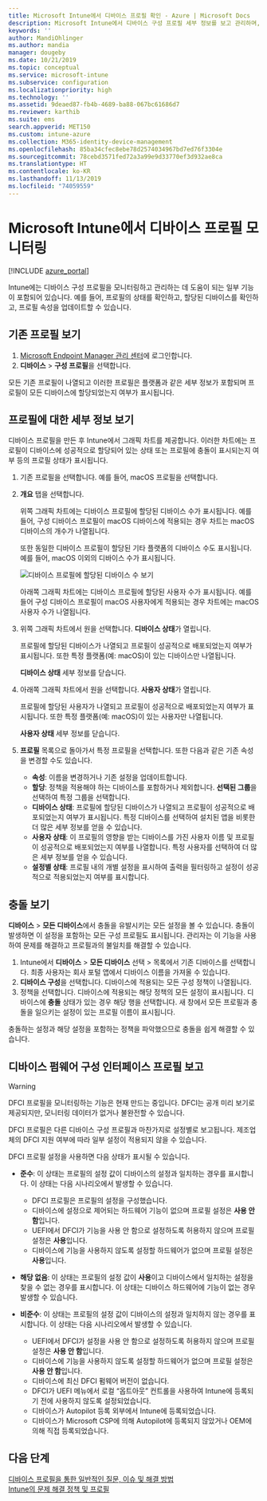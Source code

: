 ```yaml
---
title: Microsoft Intune에서 디바이스 프로필 확인 - Azure | Microsoft Docs
description: Microsoft Intune에서 디바이스 구성 프로필 세부 정보를 보고 관리하며, 프로필에 할당된 디바이스 수의 그래픽 차트를 보고, 프로필이 할당되거나 배포된 디바이스를 확인합니다. 충돌 설정이 있는 프로필의 문제를 해결할 수도 있습니다.
keywords: ''
author: MandiOhlinger
ms.author: mandia
manager: dougeby
ms.date: 10/21/2019
ms.topic: conceptual
ms.service: microsoft-intune
ms.subservice: configuration
ms.localizationpriority: high
ms.technology: ''
ms.assetid: 9deaed87-fb4b-4689-ba88-067bc61686d7
ms.reviewer: karthib
ms.suite: ems
search.appverid: MET150
ms.custom: intune-azure
ms.collection: M365-identity-device-management
ms.openlocfilehash: 85ba34cfec8ebe78d2574034967bd7ed76f3304e
ms.sourcegitcommit: 78cebd3571fed72a3a99e9d33770ef3d932ae8ca
ms.translationtype: HT
ms.contentlocale: ko-KR
ms.lasthandoff: 11/13/2019
ms.locfileid: "74059559"
---
```

# <a name="monitor-device-profiles-in-microsoft-intune"></a>Microsoft Intune에서 디바이스 프로필 모니터링

[!INCLUDE [azure_portal](../includes/azure_portal.md)]

Intune에는 디바이스 구성 프로필을 모니터링하고 관리하는 데 도움이 되는 일부 기능이 포함되어 있습니다. 예를 들어, 프로필의 상태를 확인하고, 할당된 디바이스를 확인하고, 프로필 속성을 업데이트할 수 있습니다.

## <a name="view-existing-profiles"></a>기존 프로필 보기

1. [Microsoft Endpoint Manager 관리 센터](https://go.microsoft.com/fwlink/?linkid=2109431)에 로그인합니다.
2. **디바이스** > **구성 프로필**을 선택합니다.

모든 기존 프로필이 나열되고 이러한 프로필은 플랫폼과 같은 세부 정보가 포함되며 프로필이 모든 디바이스에 할당되었는지 여부가 표시됩니다.

## <a name="view-details-on-a-profile"></a>프로필에 대한 세부 정보 보기

디바이스 프로필을 만든 후 Intune에서 그래픽 차트를 제공합니다. 이러한 차트에는 프로필이 디바이스에 성공적으로 할당되어 있는 상태 또는 프로필에 충돌이 표시되는지 여부 등의 프로필 상태가 표시됩니다.

1. 기존 프로필을 선택합니다. 예를 들어, macOS 프로필을 선택합니다.
2. **개요** 탭을 선택합니다.

    위쪽 그래픽 차트에는 디바이스 프로필에 할당된 디바이스 수가 표시됩니다. 예를 들어, 구성 디바이스 프로필이 macOS 디바이스에 적용되는 경우 차트는 macOS 디바이스의 개수가 나열됩니다.

    또한 동일한 디바이스 프로필이 할당된 기타 플랫폼의 디바이스 수도 표시됩니다. 예를 들어, macOS 이외의 디바이스 수가 표시됩니다.

    ![디바이스 프로필에 할당된 디바이스 수 보기](./media/device-profile-monitor/device-configuration-profile-graphical-chart.png)

    아래쪽 그래픽 차트에는 디바이스 프로필에 할당된 사용자 수가 표시됩니다. 예를 들어 구성 디바이스 프로필이 macOS 사용자에게 적용되는 경우 차트에는 macOS 사용자 수가 나열됩니다.

3. 위쪽 그래픽 차트에서 원을 선택합니다. **디바이스 상태**가 열립니다.

    프로필에 할당된 디바이스가 나열되고 프로필이 성공적으로 배포되었는지 여부가 표시됩니다. 또한 특정 플랫폼(예: macOS)이 있는 디바이스만 나열됩니다.

    **디바이스 상태** 세부 정보를 닫습니다.

4. 아래쪽 그래픽 차트에서 원을 선택합니다. **사용자 상태**가 열립니다. 

    프로필에 할당된 사용자가 나열되고 프로필이 성공적으로 배포되었는지 여부가 표시됩니다. 또한 특정 플랫폼(예: macOS)이 있는 사용자만 나열됩니다.

    **사용자 상태** 세부 정보를 닫습니다.

5. **프로필** 목록으로 돌아가서 특정 프로필을 선택합니다. 또한 다음과 같은 기존 속성을 변경할 수도 있습니다.
    - **속성**: 이름을 변경하거나 기존 설정을 업데이트합니다.
    - **할당**: 정책을 적용해야 하는 디바이스를 포함하거나 제외합니다. **선택된 그룹**을 선택하여 특정 그룹을 선택합니다.
    - **디바이스 상태**: 프로필에 할당된 디바이스가 나열되고 프로필이 성공적으로 배포되었는지 여부가 표시됩니다. 특정 디바이스를 선택하여 설치된 앱을 비롯한 더 많은 세부 정보를 얻을 수 있습니다.
    - **사용자 상태**: 이 프로필의 영향을 받는 디바이스를 가진 사용자 이름 및 프로필이 성공적으로 배포되었는지 여부를 나열합니다. 특정 사용자를 선택하여 더 많은 세부 정보를 얻을 수 있습니다.
    - **설정별 상태**: 프로필 내의 개별 설정을 표시하여 출력을 필터링하고 설정이 성공적으로 적용되었는지 여부를 표시합니다.

## <a name="view-conflicts"></a>충돌 보기

**디바이스** > **모든 디바이스**에서 충돌을 유발시키는 모든 설정을 볼 수 있습니다. 충돌이 발생하면 이 설정을 포함하는 모든 구성 프로필도 표시됩니다. 관리자는 이 기능을 사용하여 문제를 해결하고 프로필과의 불일치를 해결할 수 있습니다.

1. Intune에서 **디바이스** > **모든 디바이스** 선택 &gt; 목록에서 기존 디바이스를 선택합니다. 최종 사용자는 회사 포털 앱에서 디바이스 이름을 가져올 수 있습니다.
2. **디바이스 구성**을 선택합니다. 디바이스에 적용되는 모든 구성 정책이 나열됩니다.
3. 정책을 선택합니다. 디바이스에 적용되는 해당 정책의 모든 설정이 표시됩니다. 디바이스에 **충돌** 상태가 있는 경우 해당 행을 선택합니다. 새 창에서 모든 프로필과 충돌을 일으키는 설정이 있는 프로필 이름이 표시됩니다.

충돌하는 설정과 해당 설정을 포함하는 정책을 파악했으므로 충돌을 쉽게 해결할 수 있습니다. 

## <a name="device-firmware-configuration-interface-profile-reporting"></a>디바이스 펌웨어 구성 인터페이스 프로필 보고

> [!WARNING]
> DFCI 프로필을 모니터링하는 기능은 현재 만드는 중입니다. DFCI는 공개 미리 보기로 제공되지만, 모니터링 데이터가 없거나 불완전할 수 있습니다.

DFCI 프로필은 다른 디바이스 구성 프로필과 마찬가지로 설정별로 보고됩니다. 제조업체의 DFCI 지원 여부에 따라 일부 설정이 적용되지 않을 수 있습니다.

DFCI 프로필 설정을 사용하면 다음 상태가 표시될 수 있습니다.

- **준수**: 이 상태는 프로필의 설정 값이 디바이스의 설정과 일치하는 경우를 표시합니다. 이 상태는 다음 시나리오에서 발생할 수 있습니다.

  - DFCI 프로필은 프로필의 설정을 구성했습니다.
  - 디바이스에 설정으로 제어되는 하드웨어 기능이 없으며 프로필 설정은 **사용 안 함**입니다.
  - UEFI에서 DFCI가 기능을 사용 안 함으로 설정하도록 허용하지 않으며 프로필 설정은 **사용**입니다.
  - 디바이스에 기능을 사용하지 않도록 설정할 하드웨어가 없으며 프로필 설정은 **사용**입니다.

- **해당 없음**: 이 상태는 프로필의 설정 값이 **사용**이고 디바이스에서 일치하는 설정을 찾을 수 없는 경우를 표시합니다. 이 상태는 디바이스 하드웨어에 기능이 없는 경우 발생할 수 있습니다.

- **비준수**: 이 상태는 프로필의 설정 값이 디바이스의 설정과 일치하지 않는 경우를 표시합니다. 이 상태는 다음 시나리오에서 발생할 수 있습니다.

  - UEFI에서 DFCI가 설정을 사용 안 함으로 설정하도록 허용하지 않으며 프로필 설정은 **사용 안 함**입니다.
  - 디바이스에 기능을 사용하지 않도록 설정할 하드웨어가 없으며 프로필 설정은 **사용 안 함**입니다.
  - 디바이스에 최신 DFCI 펌웨어 버전이 없습니다.
  - DFCI가 UEFI 메뉴에서 로컬 “옵트아웃” 컨트롤을 사용하여 Intune에 등록되기 전에 사용하지 않도록 설정되었습니다.
  - 디바이스가 Autopilot 등록 외부에서 Intune에 등록되었습니다.
  - 디바이스가 Microsoft CSP에 의해 Autopilot에 등록되지 않았거나 OEM에 의해 직접 등록되었습니다.

## <a name="next-steps"></a>다음 단계

[디바이스 프로필을 통한 일반적인 질문, 이슈 및 해결 방법](device-profile-troubleshoot.md)  
[Intune의 문제 해결 정책 및 프로필](troubleshoot-policies-in-microsoft-intune.md)
